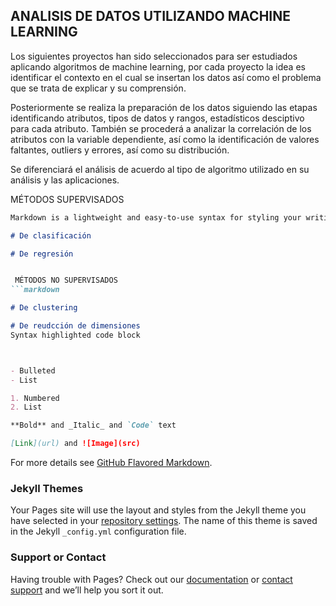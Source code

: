 ## ANALISIS DE DATOS UTILIZANDO MACHINE LEARNING

Los siguientes proyectos han sido seleccionados para ser estudiados aplicando algoritmos de machine learning, por cada proyecto la idea es identificar el contexto en el cual se insertan los datos así como el problema que se trata de explicar y su comprensión.

Posteriormente se realiza la preparación de los datos siguiendo las etapas identificando atributos, tipos de datos y rangos, estadísticos desciptivo para cada atributo. También se procederá a analizar la correlación de los atributos con la variable dependiente, así como  la identificación de valores faltantes, outliers y errores, así como su distribución.

Se diferenciará el análisis de acuerdo al tipo de algoritmo utilizado en su análisis y las aplicaciones.


MÉTODOS SUPERVISADOS
```markdown
Markdown is a lightweight and easy-to-use syntax for styling your writing. It includes conventions for

# De clasificación

# De regresión


 MÉTODOS NO SUPERVISADOS
```markdown

# De clustering

# De reudcción de dimensiones
Syntax highlighted code block



- Bulleted
- List

1. Numbered
2. List

**Bold** and _Italic_ and `Code` text

[Link](url) and ![Image](src)
```

For more details see [GitHub Flavored Markdown](https://guides.github.com/features/mastering-markdown/).

### Jekyll Themes

Your Pages site will use the layout and styles from the Jekyll theme you have selected in your [repository settings](https://github.com/leticia8/portofliollado/settings). The name of this theme is saved in the Jekyll `_config.yml` configuration file.

### Support or Contact

Having trouble with Pages? Check out our [documentation](https://help.github.com/categories/github-pages-basics/) or [contact support](https://github.com/contact) and we’ll help you sort it out.
